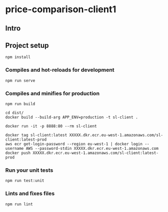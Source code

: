 # price-comparison-client1

## Intro


## Project setup
```
npm install
```

### Compiles and hot-reloads for development
```
npm run serve
```

### Compiles and minifies for production
```
npm run build

cd dist/
docker build --build-arg APP_ENV=production -t sl-client .

docker run -it -p 8888:80 --rm sl-client

docker tag sl-client:latest XXXXX.dkr.ecr.eu-west-1.amazonaws.com/sl-client:latest-prod
aws ecr get-login-password --region eu-west-1 | docker login --username AWS --password-stdin XXXXX.dkr.ecr.eu-west-1.amazonaws.com
docker push XXXXX.dkr.ecr.eu-west-1.amazonaws.com/sl-client:latest-prod
```

### Run your unit tests
```
npm run test:unit
```

### Lints and fixes files
```
npm run lint
```
